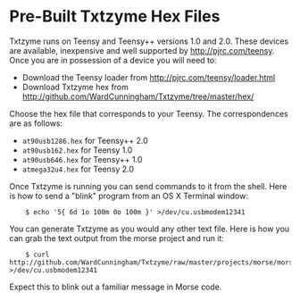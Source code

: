 Pre-Built Txtzyme Hex Files
===========================

Txtzyme runs on Teensy and Teensy++ versions 1.0 and 2.0. These devices are available, inexpensive and well supported by <http://pjrc.com/teensy>. Once you are in possession of a device you will need to:

- Download the Teensy loader from <http://pjrc.com/teensy/loader.html>
- Download Txtzyme hex from <http://github.com/WardCunningham/Txtzyme/tree/master/hex/>

Choose the hex file that corresponds to your Teensy.
The correspondences are as follows:

- `at90usb1286.hex` for Teensy++ 2.0
- `at90usb162.hex` for Teensy 1.0
- `at90usb646.hex` for Teensy++ 1.0
- `atmega32u4.hex` for Teensy 2.0

Once Txtzyme is running you can send commands to it from the shell.
Here is how to send a "blink" program from an OS X Terminal window:

        $ echo '5{ 6d 1o 100m 0o 100m }' >/dev/cu.usbmodem12341

You can generate Txtzyme as you would any other text file.
Here is how you can grab the text output from the morse project and run it:

        $ curl http://github.com/WardCunningham/Txtzyme/raw/master/projects/morse/morse.txt >/dev/cu.usbmodem12341

Expect this to blink out a familiar message in Morse code.